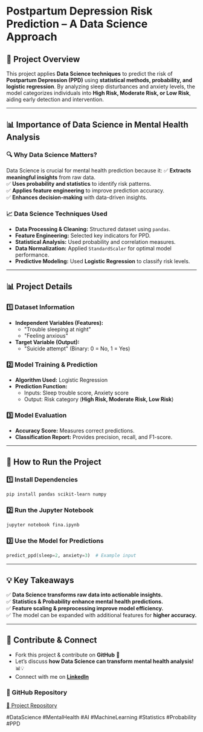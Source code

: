 # **Postpartum Depression Risk Prediction – A Data Science Approach**

## **📌 Project Overview**
This project applies **Data Science techniques** to predict the risk of **Postpartum Depression (PPD)** using **statistical methods, probability, and logistic regression**. By analyzing sleep disturbances and anxiety levels, the model categorizes individuals into **High Risk, Moderate Risk, or Low Risk**, aiding early detection and intervention.

---
## **📊 Importance of Data Science in Mental Health Analysis**
### **🔍 Why Data Science Matters?**
Data Science is crucial for mental health prediction because it:
✅ **Extracts meaningful insights** from raw data.  
✅ **Uses probability and statistics** to identify risk patterns.  
✅ **Applies feature engineering** to improve prediction accuracy.  
✅ **Enhances decision-making** with data-driven insights.  

### **📈 Data Science Techniques Used**
- **Data Processing & Cleaning:** Structured dataset using `pandas`.
- **Feature Engineering:** Selected key indicators for PPD.
- **Statistical Analysis:** Used probability and correlation measures.
- **Data Normalization:** Applied `StandardScaler` for optimal model performance.
- **Predictive Modeling:** Used **Logistic Regression** to classify risk levels.

---
## **📊 Project Details**
### **1️⃣ Dataset Information**
- **Independent Variables (Features):**
  - "Trouble sleeping at night"
  - "Feeling anxious"
- **Target Variable (Output):**
  - "Suicide attempt" (Binary: 0 = No, 1 = Yes)

### **2️⃣ Model Training & Prediction**
- **Algorithm Used:** Logistic Regression
- **Prediction Function:**
  - Inputs: Sleep trouble score, Anxiety score
  - Output: Risk category (**High Risk, Moderate Risk, Low Risk**)

### **3️⃣ Model Evaluation**
- **Accuracy Score:** Measures correct predictions.
- **Classification Report:** Provides precision, recall, and F1-score.

---
## **🚀 How to Run the Project**
### **1️⃣ Install Dependencies**
```bash
pip install pandas scikit-learn numpy
```

### **2️⃣ Run the Jupyter Notebook**
```bash
jupyter notebook fina.ipynb
```

### **3️⃣ Use the Model for Predictions**
```python
predict_ppd(sleep=2, anxiety=3)  # Example input
```

---
## **💡 Key Takeaways**
✅ **Data Science transforms raw data into actionable insights.**  
✅ **Statistics & Probability enhance mental health predictions.**  
✅ **Feature scaling & preprocessing improve model efficiency.**  
✅ The model can be expanded with additional features for **higher accuracy.**

---
## **📢 Contribute & Connect**
- Fork this project & contribute on **GitHub** 🚀
- Let’s discuss **how Data Science can transform mental health analysis!** 📊💡
- Connect with me on **[LinkedIn](your_linkedin_profile_here)**  

### **🔗 GitHub Repository**
[🔗 Project Repository](your_github_link_here)

#DataScience #MentalHealth #AI #MachineLearning #Statistics #Probability #PPD
